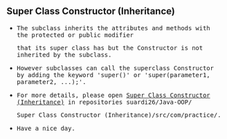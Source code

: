 ## Super Class Constructor (Inheritance)

- <samp>The subclass inherits the attributes and methods with the protected or public modifier</samp> 
 
  <samp>that its super class has but the Constructor is not inherited by the subclass.</samp>
  
- <samp>However subclasses can call the superclass Constructor by adding the keyword 'super()' or 'super(parameter1, parameter2, ...);'.</samp>

- <samp>For more details, please open [Super Class Constructor (Inheritance)](https://github.com/suardi26/Java-OOP/tree/main/Super%20Class%20Constructor%20(Inheritance)/src/com/practice) in repositories suardi26/Java-OOP/</samp>
 
  <samp>Super Class Constructor (Inheritance)/src/com/practice/.</samp>

- <samp>Have a nice day.</samp>
  
